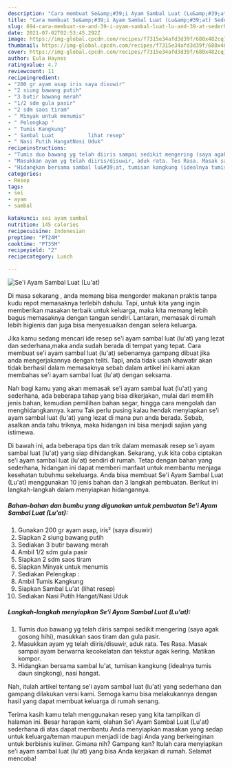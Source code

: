 ```yaml
---
description: "Cara membuat Se&amp;#39;i Ayam Sambal Luat (Lu&amp;#39;at) Sederhana Untuk Jualan"
title: "Cara membuat Se&amp;#39;i Ayam Sambal Luat (Lu&amp;#39;at) Sederhana Untuk Jualan"
slug: 694-cara-membuat-se-and-39-i-ayam-sambal-luat-lu-and-39-at-sederhana-untuk-jualan
date: 2021-07-02T02:53:45.292Z
image: https://img-global.cpcdn.com/recipes/f7315e34afd3d39f/680x482cq70/sei-ayam-sambal-luat-luat-foto-resep-utama.jpg
thumbnail: https://img-global.cpcdn.com/recipes/f7315e34afd3d39f/680x482cq70/sei-ayam-sambal-luat-luat-foto-resep-utama.jpg
cover: https://img-global.cpcdn.com/recipes/f7315e34afd3d39f/680x482cq70/sei-ayam-sambal-luat-luat-foto-resep-utama.jpg
author: Eula Haynes
ratingvalue: 4.7
reviewcount: 11
recipeingredient:
- "200 gr ayam asap iris saya disuwir"
- "2 siung bawang putih"
- "3 butir bawang merah"
- "1/2 sdm gula pasir"
- "2 sdm saos tiram"
- " Minyak untuk menumis"
- " Pelengkap "
- " Tumis Kangkung"
- " Sambal Luat           lihat resep"
- " Nasi Putih HangatNasi Uduk"
recipeinstructions:
- "Tumis duo bawang yg telah diiris sampai sedikit mengering (saya agak gosong hihi), masukkan saos tiram dan gula pasir."
- "Masukkan ayam yg telah diiris/disuwir, aduk rata. Tes Rasa. Masak sampai ayam berwarna kecokelatan dan tekstur agak kering. Matikan kompor."
- "Hidangkan bersama sambal lu&#39;at, tumisan kangkung (idealnya tumis daun singkong), nasi hangat."
categories:
- Resep
tags:
- sei
- ayam
- sambal

katakunci: sei ayam sambal 
nutrition: 145 calories
recipecuisine: Indonesian
preptime: "PT24M"
cooktime: "PT35M"
recipeyield: "2"
recipecategory: Lunch

---
```



![Se&#39;i Ayam Sambal Luat (Lu&#39;at)](https://img-global.cpcdn.com/recipes/f7315e34afd3d39f/680x482cq70/sei-ayam-sambal-luat-luat-foto-resep-utama.jpg)

Di masa  sekarang , anda memang bisa mengorder makanan praktis tanpa kudu repot memasaknya terlebih dahulu. Tapi, untuk kita yang ingin memberikan masakan terbaik untuk keluarga, maka kita memang lebih bagus memasaknya dengan tangan sendiri. Lantaran, memasak di rumah lebih higienis dan juga bisa menyesuaikan dengan selera keluarga.

Jika kamu sedang mencari ide resep se&#39;i ayam sambal luat (lu&#39;at) yang lezat dan sederhana,maka anda sudah berada di tempat yang tepat. Cara membuat se&#39;i ayam sambal luat (lu&#39;at)  sebenarnya gampang dibuat jika anda mengerjakannya dengan teliti. Tapi, anda tidak usah khawatir akan tidak berhasil dalam memasaknya 
sebab dalam artikel ini kami akan membahas se&#39;i ayam sambal luat (lu&#39;at) dengan seksama.  



Nah bagi kamu yang akan memasak se&#39;i ayam sambal luat (lu&#39;at) yang sederhana, ada beberapa tahap yang bisa dikerjakan, mulai dari memilih jenis bahan, kemudian pemilihan bahan segar, hingga cara mengolah dan menghidangkannya. kamu Tak perlu pusing kalau hendak menyiapkan se&#39;i ayam sambal luat (lu&#39;at) yang lezat di mana pun anda berada. Sebab, asalkan anda  tahu triknya, maka hidangan ini bisa menjadi sajian yang istimewa.

Di bawah ini, ada beberapa tips dan trik dalam memasak resep se&#39;i ayam sambal luat (lu&#39;at) yang siap dihidangkan. Sekarang, yuk kita coba ciptakan se&#39;i ayam sambal luat (lu&#39;at) sendiri di rumah. Tetap dengan bahan yang sederhana, hidangan ini dapat memberi manfaat untuk membantu menjaga kesehatan tubuhmu sekeluarga. Anda bisa membuat Se&#39;i Ayam Sambal Luat (Lu&#39;at) menggunakan 10 jenis bahan dan 3 langkah pembuatan. Berikut ini langkah-langkah dalam menyiapkan hidangannya.

<!--inarticleads1-->

##### Bahan-bahan dan bumbu yang digunakan untuk pembuatan Se&#39;i Ayam Sambal Luat (Lu&#39;at):

1. Gunakan 200 gr ayam asap, iris² (saya disuwir)
1. Siapkan 2 siung bawang putih
1. Sediakan 3 butir bawang merah
1. Ambil 1/2 sdm gula pasir
1. Siapkan 2 sdm saos tiram
1. Siapkan  Minyak untuk menumis
1. Sediakan  Pelengkap :
1. Ambil  Tumis Kangkung
1. Siapkan  Sambal Lu&#39;at           (lihat resep)
1. Sediakan  Nasi Putih Hangat/Nasi Uduk




<!--inarticleads2-->

##### Langkah-langkah menyiapkan Se&#39;i Ayam Sambal Luat (Lu&#39;at):

1. Tumis duo bawang yg telah diiris sampai sedikit mengering (saya agak gosong hihi), masukkan saos tiram dan gula pasir.
1. Masukkan ayam yg telah diiris/disuwir, aduk rata. Tes Rasa. Masak sampai ayam berwarna kecokelatan dan tekstur agak kering. Matikan kompor.
1. Hidangkan bersama sambal lu&#39;at, tumisan kangkung (idealnya tumis daun singkong), nasi hangat.




Nah, itulah artikel tentang  se&#39;i ayam sambal luat (lu&#39;at)  yang sederhana dan gampang dilakukan versi kami. Semoga kamu bisa melakukannya dengan hasil yang dapat membuat keluarga di rumah senang. 

Terima kasih kamu telah menggunakan resep yang kita tampilkan di halaman ini. Besar harapan kami, olahan  Se&#39;i Ayam Sambal Luat (Lu&#39;at) sederhana di atas dapat membantu Anda menyiapkan masakan yang sedap untuk keluarga/teman maupun menjadi ide bagi Anda yang berkeinginan untuk berbisnis kuliner. Gimana nih? Gampang kan? Itulah cara menyiapkan se&#39;i ayam sambal luat (lu&#39;at) yang bisa Anda kerjakan di rumah. Selamat mencoba!


